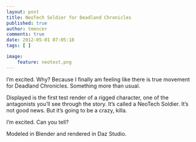 ```yaml
---
layout: post
title: NeoTech Soldier for Deadland Chronicles
published: true
author: tmencer
comments: true
date: 2012-05-01 07:05:18
tags: [ ]

image:
    feature: neotest.png
---
```

[][1]

I&#8217;m excited. Why? Because I finally am feeling like there is true movement for Deadland Chronicles. Something more than usual.

Displayed is the first test render of a rigged character, one of the antagonists you&#8217;ll see through the story. It&#8217;s called a NeoTech Soldier. It&#8217;s not good news. But it&#8217;s going to be a crazy, killa.

I&#8217;m excited. Can you tell?

Modeled in Blender and rendered in Daz Studio.

 [1]: https://i1.wp.com/www.cubelabmedia.com/wp-content/uploads/2012/05/neotest.png
